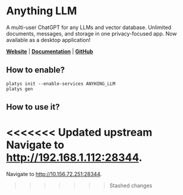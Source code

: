 # Anything LLM

A multi-user ChatGPT for any LLMs and vector database. Unlimited documents, messages, and storage in one privacy-focused app. Now available as a desktop application!  

**[Website](https://useanything.com/)** | **[Documentation](https://docs.useanything.com/)** | **[GitHub](https://github.com/Mintplex-Labs/anything-llm)**

## How to enable?

```
platys init --enable-services ANYHING_LLM
platys gen
```

## How to use it?

<<<<<<< Updated upstream
Navigate to <http://192.168.1.112:28344>.
=======
Navigate to <http://10.156.72.251:28344>.
>>>>>>> Stashed changes
